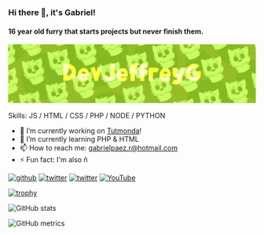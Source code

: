 ### Hi there 👋, it's Gabriel!
#### 16 year old furry that starts projects but never finish them.
![16 year old furry that starts projects but never finish them.](https://github.com/DevJeffreyG/DevJeffreyG/blob/master/Banner.png?raw=true)


Skills: JS / HTML / CSS / PHP / NODE / PYTHON

- 🔭 I’m currently working on [Tutmonda](https://github.com/Jleguim/tutmonda-project)! 
- 🌱 I’m currently learning PHP & HTML 
- 📫 How to reach me: gabrielpaez.r@hotmail.com 
- ⚡ Fun fact: I'm also ñ 


[<img src='https://cdn.jsdelivr.net/npm/simple-icons@3.0.1/icons/github.svg' alt='github' height='40'>](https://github.com/DevJeffreyG)  [<img src='https://cdn.jsdelivr.net/npm/simple-icons@3.0.1/icons/twitter.svg' alt='twitter' height='40'>](https://twitter.com/JeffreyG_) [<img src='https://cdn.jsdelivr.net/npm/simple-icons@3.0.1/icons/twitter.svg' alt='twitter' height='40'>](https://twitter.com/fakeJeffreyG) [<img src='https://cdn.jsdelivr.net/npm/simple-icons@3.0.1/icons/youtube.svg' alt='YouTube' height='40'>](https://www.youtube.com/channel/UCCYiF7GGja7iJgsc4LN0oHw)  

[![trophy](https://github-profile-trophy.vercel.app/?username=DevJeffreyG)](https://github.com/ryo-ma/github-profile-trophy)

![GitHub stats](https://github-readme-stats.vercel.app/api?username=DevJeffreyG&show_icons=true)  

![GitHub metrics](https://metrics.lecoq.io/DevJeffreyG)  

